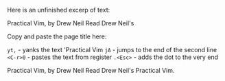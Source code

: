 Here is an unfinished excerp of text:

Practical Vim, by Drew Neil
Read Drew Neil's 

Copy and paste the page title here:

`yt,` - yanks the text 'Practical Vim
`jA`  - jumps to the end of the second line
`<C-r>0` - pastes the text from register
`.<Esc>` - adds the dot to the very end

Practical Vim, by Drew Neil
Read Drew Neil's Practical Vim.
